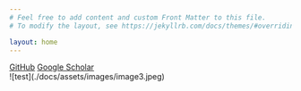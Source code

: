 ```yaml
---
# Feel free to add content and custom Front Matter to this file.
# To modify the layout, see https://jekyllrb.com/docs/themes/#overriding-theme-defaults

layout: home
---
```

<div class="links">
    <a href="https://github.com/your_username">GitHub</a>
    <a href="https://scholar.google.com/citations?user=your_google_scholar_id">Google Scholar</a>
</div>
![test](./docs/assets/images/image3.jpeg)
